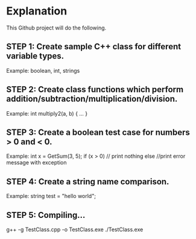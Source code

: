 # Explanation

This Github project will do the following.

## STEP 1: Create sample C++ class for different variable types.
Example: boolean, int, strings

## STEP 2: Create class functions which perform addition/subtraction/multiplication/division.
Example:
int multiply2(a, b)
{
    ...
}

## STEP 3: Create a boolean test case for numbers > 0 and < 0.
Example:
int x = GetSum(3, 5);
if (x > 0) // print nothing
else //print error message with exception

## STEP 4: Create a string name comparison.
Example:
string test = "hello world";

## STEP 5: Compiling...
g++ -g TestClass.cpp -o TestClass.exe
./TestClass.exe